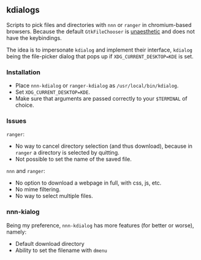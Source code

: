 ## kdialogs

Scripts to pick files and directories with `nnn` or `ranger` in chromium-based browsers. Because the default `GtkFileChooser` is [unaesthetic](https://github.com/lxqt/lxqt/issues/1314#issuecomment-460261180) and does not have the keybindings.

The idea is to impersonate `kdialog` and implement their interface, `kdialog` being the file-picker dialog that pops up if `XDG_CURRENT_DESKTOP=KDE` is set.

### Installation

- Place `nnn-kdialog` or `ranger-kdialog` as `/usr/local/bin/kdialog`.
- Set `XDG_CURRENT_DESKTOP=KDE`.
- Make sure that arguments are passed correctly to your `$TERMINAL` of choice.

### Issues

`ranger`:
- No way to cancel directory selection (and thus download), because in `ranger` a directory is selected by quitting.
- Not possible to set the name of the saved file.

`nnn` and `ranger`:
- No option to download a webpage in full, with css, js, etc.
- No mime filtering.
- No way to select multiple files.

### nnn-kialog

Being my preference, `nnn-kdialog` has more features (for better or worse), namely:
- Default download directory
- Ability to set the filename with `dmenu`

